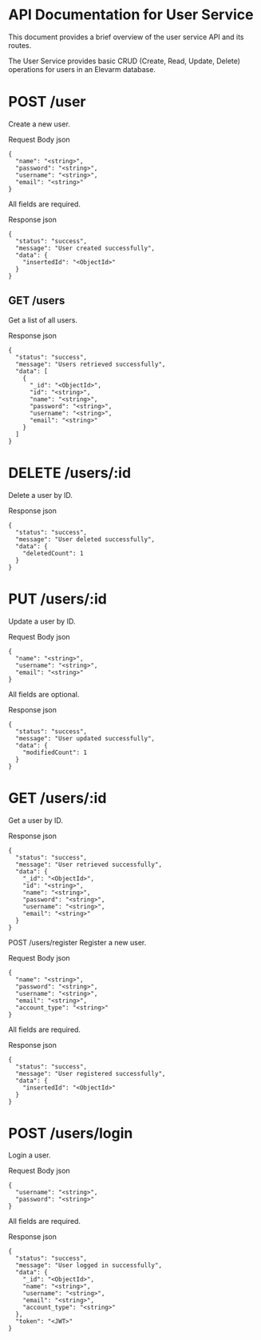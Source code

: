 # API Documentation for User Service
This document provides a brief overview of the user service API and its routes.

The User Service provides basic CRUD (Create, Read, Update, Delete) operations for users in an Elevarm database.

# POST /user
Create a new user.

Request Body
json
```
{
  "name": "<string>",
  "password": "<string>",
  "username": "<string>",
  "email": "<string>"
}
```
All fields are required.

Response
json
```
{
  "status": "success",
  "message": "User created successfully",
  "data": {
    "insertedId": "<ObjectId>"
  }
}
```
## GET /users
Get a list of all users.

Response
json
```
{
  "status": "success",
  "message": "Users retrieved successfully",
  "data": [
    {
      "_id": "<ObjectId>",
      "id": "<string>",
      "name": "<string>",
      "password": "<string>",
      "username": "<string>",
      "email": "<string>"
    }
  ]
}
```
# DELETE /users/:id
Delete a user by ID.

Response
json
```
{
  "status": "success",
  "message": "User deleted successfully",
  "data": {
    "deletedCount": 1
  }
}
```
# PUT /users/:id
Update a user by ID.

Request Body
json
```
{
  "name": "<string>",
  "username": "<string>",
  "email": "<string>"
}
```
All fields are optional.

Response
json
```
{
  "status": "success",
  "message": "User updated successfully",
  "data": {
    "modifiedCount": 1
  }
}
```
# GET /users/:id
Get a user by ID.

Response
json
```
{
  "status": "success",
  "message": "User retrieved successfully",
  "data": {
    "_id": "<ObjectId>",
    "id": "<string>",
    "name": "<string>",
    "password": "<string>",
    "username": "<string>",
    "email": "<string>"
  }
}
```
POST /users/register
Register a new user.

Request Body
json
```
{
  "name": "<string>",
  "password": "<string>",
  "username": "<string>",
  "email": "<string>",
  "account_type": "<string>"
}
```
All fields are required.

Response
json
```
{
  "status": "success",
  "message": "User registered successfully",
  "data": {
    "insertedId": "<ObjectId>"
  }
}
```
# POST /users/login
Login a user.

Request Body
json
```
{
  "username": "<string>",
  "password": "<string>"
}
```
All fields are required.

Response
json
```
{
  "status": "success",
  "message": "User logged in successfully",
  "data": {
    "_id": "<ObjectId>",
    "name": "<string>",
    "username": "<string>",
    "email": "<string>",
    "account_type": "<string>"
  },
  "token": "<JWT>"
}
```